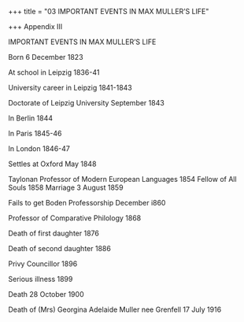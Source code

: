 +++
title = "03 IMPORTANT EVENTS IN MAX MULLER’S LIFE"

+++
Appendix III 


IMPORTANT EVENTS IN MAX MULLER’S LIFE 

Born 6 December 1823 

At school in Leipzig 1836-41 

University career in Leipzig 1841-1843 

Doctorate of Leipzig University September 1843 

In Berlin 1844 

In Paris 1845-46 

In London 1846-47 

Settles at Oxford May 1848 

Taylonan Professor of Modern European Languages 1854 Fellow of All Souls 1858 Marriage 3 August 1859 

Fails to get Boden Professorship December i860 

Professor of Comparative Philology 1868 

Death of first daughter 1876 

Death of second daughter 1886 

Privy Councillor 1896 

Serious illness 1899 

Death 28 October 1900 

Death of (Mrs) Georgina Adelaide Muller nee Grenfell 17 July 1916 



